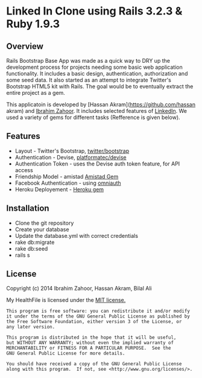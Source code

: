 # Linked In Clone using Rails 3.2.3 & Ruby 1.9.3
 
## Overview

Rails Bootstrap Base App was made as a quick way to DRY up the development process for projects needing some basic web application functionality. It includes a basic design, authentication, authorization and some seed data. It also started as an attempt to integrate Twitter's Bootstrap HTML5 kit with Rails. The goal would be to eventually extract the entire project as a gem.

This applicatoin is developed by [Hassan Akram](https://github.com/hassan akram) and [Ibrahim Zahoor](https://github.com/ibrahimzahoor). It includes selected features of [LinkedIn](https://linkedin.com). We used a variety of gems for different tasks (Refference is given below).

## Features

* Layout - Twitter's Bootstrap, [twitter/bootstrap](https://github.com/twitter/bootstrap)
* Authentication - Devise, [platformatec/devise](https://github.com/plataformatec/devise)
* Authentication Token - uses the Devise auth token feature, for API access
* Friendship Model - amistad [Amistad Gem](https://github.com/raw1z/amistad)
* Facebook Authentication - using [omniauth](https://github.com/intridea/omniauth)
* Heroku Deployement - [Heroku gem](https://github.com/heroku/heroku)


## Installation

* Clone the git repository
* Create your database
* Update the database.yml with correct credentials
* rake db:migrate
* rake db:seed
* rails s



##    License

Copyright (c) 2014 Ibrahim Zahoor, Hassan Akram, Bilal Ali

  My HealthFile is licensed under the [MIT license.](http://opensource.org/licenses/MIT)

    This program is free software: you can redistribute it and/or modify
    it under the terms of the GNU General Public License as published by
    the Free Software Foundation, either version 3 of the License, or
    any later version.

    This program is distributed in the hope that it will be useful,
    but WITHOUT ANY WARRANTY; without even the implied warranty of
    MERCHANTABILITY or FITNESS FOR A PARTICULAR PURPOSE.  See the
    GNU General Public License for more details.

    You should have received a copy of the GNU General Public License
    along with this program.  If not, see <http://www.gnu.org/licenses/>.